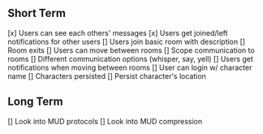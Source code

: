 ## Short Term
[x] Users can see each others' messages
[x] Users get joined/left notifications for other users
[] Users join basic room with description
[] Room exits
[] Users can move between rooms
[] Scope communication to rooms
[] Different communication options (whisper, say, yell)
[] Users get notifications when moving between rooms
[] User can login w/ character name
[] Characters persisted
[] Persist character's location

## Long Term
[] Look into MUD protocols
[] Look into MUD compression